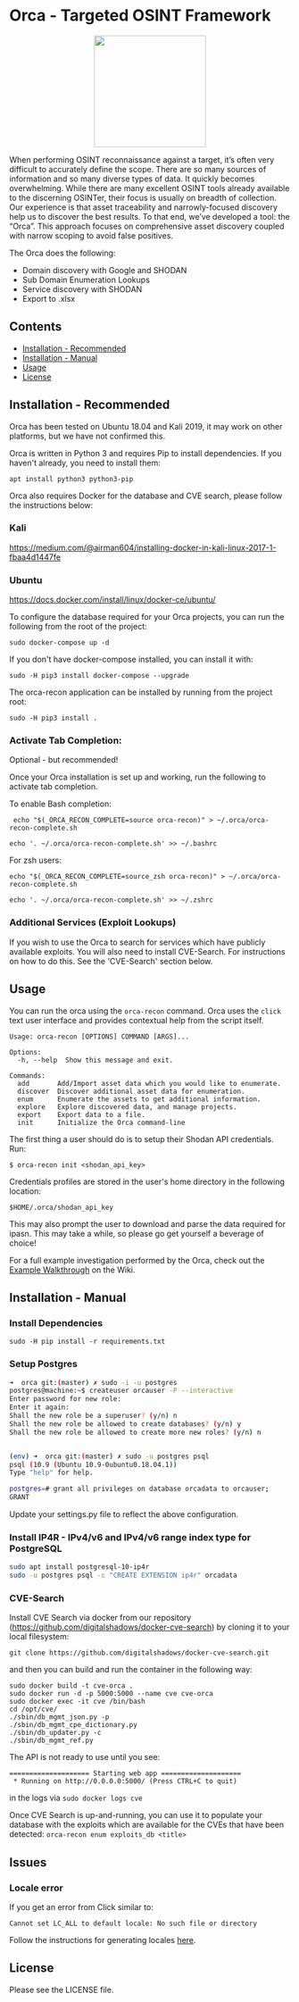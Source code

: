 
# Orca - Targeted OSINT Framework

<p align="center">
  <img src="https://user-images.githubusercontent.com/18053679/62146061-80890480-b2ec-11e9-9b37-2ceb43af24a2.jpg" width="200" height="200">
</p>

When performing OSINT reconnaissance against a target, it’s often very difficult to accurately define the scope. There are so many sources of information and so many diverse types of data. It quickly becomes overwhelming. While there are many excellent OSINT tools already available to the discerning OSINTer, their focus is usually on breadth of collection. Our experience is that asset traceability and narrowly-focused discovery help us to discover the best results. To that end, we’ve developed a tool: the “Orca”. This approach focuses on comprehensive asset discovery coupled with narrow scoping to avoid false positives.

The Orca does the following:
* Domain discovery with Google and SHODAN
* Sub Domain Enumeration Lookups
* Service discovery with SHODAN
* Export to .xlsx


## Contents

- [Installation - Recommended](#installation---recommended)
- [Installation - Manual](#installation---manual)
- [Usage](#usage)
- [License](#license)


## Installation - Recommended 

Orca has been tested on Ubuntu 18.04 and Kali 2019, it may work on other platforms, but we have not confirmed this.

Orca is written in Python 3 and requires Pip to install dependencies. If you haven't already, you need to install them:

```apt install python3 python3-pip```

Orca also requires Docker for the database and CVE search, please follow the instructions below:

### Kali
https://medium.com/@airman604/installing-docker-in-kali-linux-2017-1-fbaa4d1447fe

### Ubuntu 
https://docs.docker.com/install/linux/docker-ce/ubuntu/

To configure the database required for your Orca projects, you can run the following from the root of the project:

```sudo docker-compose up -d```

If you don't have docker-compose installed, you can install it with:

```sudo -H pip3 install docker-compose --upgrade```

The orca-recon application can be installed by running from the project root:

```sudo -H pip3 install .```

### Activate Tab Completion:

Optional - but recommended! 

Once your Orca installation is set up and working, run the following to activate tab completion. 


To enable Bash completion:

``` echo "$(_ORCA_RECON_COMPLETE=source orca-recon)" > ~/.orca/orca-recon-complete.sh```

```echo '. ~/.orca/orca-recon-complete.sh' >> ~/.bashrc```

For zsh users:

```echo "$(_ORCA_RECON_COMPLETE=source_zsh orca-recon)" > ~/.orca/orca-recon-complete.sh```

```echo '. ~/.orca/orca-recon-complete.sh' >> ~/.zshrc```

### Additional Services (Exploit Lookups)

If you wish to use the Orca to search for services which have publicly available exploits. You will also need to install CVE-Search. For instructions on how to do this. See the 'CVE-Search' section below.
## Usage

You can run the orca using the `orca-recon` command. Orca uses the `click` text user interface and provides contextual help from the script itself. 

```
Usage: orca-recon [OPTIONS] COMMAND [ARGS]...

Options:
  -h, --help  Show this message and exit.

Commands:
  add       Add/Import asset data which you would like to enumerate.
  discover  Discover additional asset data for enumeration.
  enum      Enumerate the assets to get additional information.
  explore   Explore discovered data, and manage projects.
  export    Export data to a file.
  init      Initialize the Orca command-line
```
The first thing a user should do is to setup their Shodan API credentials. Run:

```$ orca-recon init <shodan_api_key>```

Credentials profiles are stored in the user's home directory in the following location:

```$HOME/.orca/shodan_api_key```

This may also prompt the user to download and parse the data required for ipasn. This may take a while, so please go get yourself a beverage of choice! 

For a full example investigation performed by the Orca, check out the [Example Walkthrough](https://github.com/digitalshadows/orca/wiki/Example-walkthrough) on the Wiki.

## Installation - Manual

### Install Dependencies 

`sudo -H pip install -r requirements.txt`

### Setup Postgres

``` bash
➜  orca git:(master) ✗ sudo -i -u postgres
postgres@machine:~$ createuser orcauser -P --interactive
Enter password for new role: 
Enter it again: 
Shall the new role be a superuser? (y/n) n
Shall the new role be allowed to create databases? (y/n) y
Shall the new role be allowed to create more new roles? (y/n) n


(env) ➜  orca git:(master) ✗ sudo -u postgres psql
psql (10.9 (Ubuntu 10.9-0ubuntu0.18.04.1))
Type "help" for help.

postgres=# grant all privileges on database orcadata to orcauser;
GRANT
```

Update your settings.py file to reflect the above configuration. 


### Install IP4R - IPv4/v6 and IPv4/v6 range index type for PostgreSQL

``` bash
sudo apt install postgresql-10-ip4r
sudo -u postgres psql -c "CREATE EXTENSION ip4r" orcadata
```

### CVE-Search
Install CVE Search via docker from our repository (https://github.com/digitalshadows/docker-cve-search) by cloning it to your local filesystem:
```
git clone https://github.com/digitalshadows/docker-cve-search.git
```
and then you can build and run the container in the following way:
```
sudo docker build -t cve-orca .
sudo docker run -d -p 5000:5000 --name cve cve-orca
sudo docker exec -it cve /bin/bash
cd /opt/cve/
./sbin/db_mgmt_json.py -p
./sbin/db_mgmt_cpe_dictionary.py
./sbin/db_updater.py -c
./sbin/db_mgmt_ref.py
```
The API is not ready to use until you see:
```
==================== Starting web app ====================
 * Running on http://0.0.0.0:5000/ (Press CTRL+C to quit)
 ```
in the logs via `sudo docker logs cve`

Once CVE Search is up-and-running, you can use it to populate your database with the exploits which are available for the CVEs that have been detected:
`orca-recon enum exploits_db <title>`

## Issues
### Locale error
If you get an error from Click similar to:
```
Cannot set LC_ALL to default locale: No such file or directory
```
Follow the instructions for generating locales [here](https://cliexperiences.wordpress.com/2016/11/26/glances-locale-error-unsupported-locale-setting/).

## License
Please see the LICENSE file.
